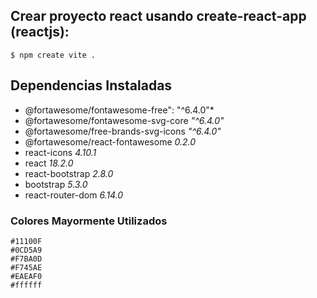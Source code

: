 ## Crear proyecto react usando create-react-app (reactjs):

```shell
$ npm create vite .
```

## Dependencias Instaladas
- @fortawesome/fontawesome-free": "^6.4.0"*
- @fortawesome/fontawesome-svg-core *"^6.4.0"*
- @fortawesome/free-brands-svg-icons *"^6.4.0"*
- @fortawesome/react-fontawesome *0.2.0*
- react-icons *4.10.1*
- react *18.2.0*
- react-bootstrap *2.8.0*
- bootstrap *5.3.0*
- react-router-dom *6.14.0*

### Colores Mayormente Utilizados
```
#11100F
#0CD5A9
#F7BA0D
#F745AE
#EAEAF0
#ffffff
```
